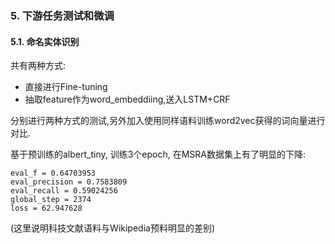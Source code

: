 ### 5. 下游任务测试和微调

#### 5.1. 命名实体识别

共有两种方式:

- 直接进行Fine-tuning
- 抽取feature作为word_embeddiing,送入LSTM+CRF

分别进行两种方式的测试,另外加入使用同样语料训练word2vec获得的词向量进行对比.

基于预训练的albert_tiny, 训练3个epoch, 在MSRA数据集上有了明显的下降:

```
eval_f = 0.64703953
eval_precision = 0.7583809
eval_recall = 0.59024256
global_step = 2374
loss = 62.947628
```

(这里说明科技文献语料与Wikipedia预料明显的差别)